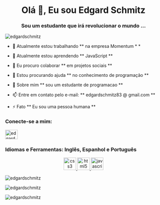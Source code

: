 <h1 align = "center"> Olá 👋, Eu sou Edgard Schmitz </h1>
<h3 align = "center"> Sou um estudante que irá revolucionar o mundo ... </h3>
 
<p align = "center" <img src="https://cdn.pixabay.com/photo/2016/09/08/04/12/programmer-1653351_960_720.png"></p>

<p align = "left"> <img src = "https://komarev.com/ghpvc/?username=edgardschmitz&label=Profile%20views&color=0e75b6&style=flat" alt = "edgardschmitz" /> </p>

- 🔭 Atualmente estou trabalhando ** na empresa Momentum * *

- 🌱 Atualmente estou aprendendo ** JavaScript **

- 👯 Eu procuro colaborar ** em projetos sociais **

- 🤝 Estou procurando ajuda ** no conhecimento de programação **

- 💬 Sobre mim ** sou um estudante de programacao **

- 📫 Entre em contato pelo e-mail: ** edgardschmitz83 @ gmail.com **

- ⚡ Fato ** Eu sou uma pessoa humana **

<h3 align = "left"> Conecte-se a mim: </h3>
<p align = "left">
<a href="https://instagram.com/edgardschmitz" target="blank"> <img align = "center" src = "https://raw.githubusercontent.com/rahuldkjain/github-profile-readme-generator /master/src/images/icons/Social/instagram.svg "alt =" edgardschmitz "height =" 30 "width =" 40 "/> </a>
</p>

<h3 align =" left "> Idiomas e Ferramentas: Inglês, Espanhol e Português</h3>
<p align = "center"> <a href="https://www.w3schools.com/css/" target="_blank"> <img src = "https://raw.githubusercontent.com/devicons/devicon /master/icons/css3/css3-original-wordmark.svg "alt =" css3 "width =" 40 "height =" 40 "/> </a> <a href =" https://www.w3.org / html / "target =" _ blank "> <img src =" https://cdn-icons-png.flaticon.com/512/5968/5968267.png "alt =" html5 "width = "40" height = "40" /> </a> <a href="https://developer.mozilla.org/en-US/docs/Web/JavaScript" target="_blank"> <img src = " https: //raw.githubusercontent.com / devicons / devicon / master / icons / javascript / javascript-original.svg "alt =" javascript "width =" 40 "height =" 40 "/> </a> </p>



<p> <img align = "center" src = "https://github-readme-stats.vercel.app/api/top-langs?username=edgardschmitz&show_icons=true&locale=en&layout=compact" alt = "edgardschmitz" /> </p>

<p><img align = "center" src = "https://github-readme-stats.vercel.app/api?username=edgardschmitz&show_icons=true&locale=en" alt = "edgardschmitz" /> </p>

<p> <img align = "center" src = "https://github-readme-streak-stats.herokuapp.com/?user=edgardschmitz&" alt = "edgardschmitz" /> </p>
